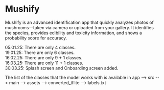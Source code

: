 # Mushify
Mushify is an advanced identification app that quickly analyzes photos of mushrooms—taken via camera or uploaded from your gallery. It identifies the species,  provides edibility and toxicity information, and shows a probability score for accuracy. <br>


05.01.25: There are only 4 classes.<br>
19.01.25: There are only 6 classes.<br>
16.02.25: There are only 9 + 1 classes. <br>
16.03.25: There are only 11 + 1 classes. <br>
30.03.25: Splash screen and Onboarding screen added. <br>

The list of the classes that the model works with is available in app --> src --> main --> assets --> converted_tflite --> labels.txt
